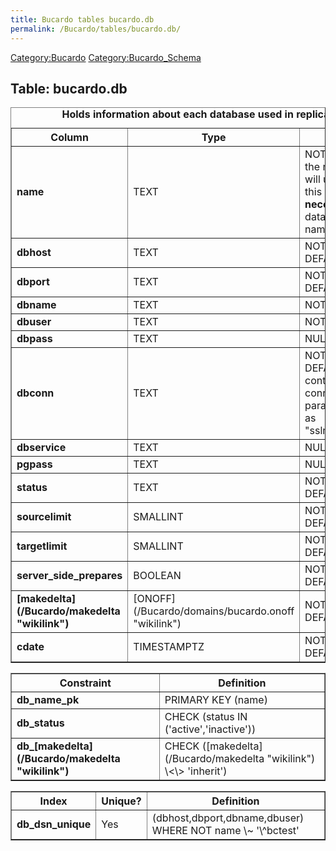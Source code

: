 ```yaml
---
title: Bucardo tables bucardo.db
permalink: /Bucardo/tables/bucardo.db/
---
```


[Category:Bucardo](/Category:Bucardo "wikilink") [Category:Bucardo_Schema](/Category:Bucardo_Schema "wikilink")

<h2>
Table: bucardo.db

</h2>
<table border="1" cellpadding="3">
<caption style="white-space: nowrap">
<b>Holds information about each database used in replication</b>

</caption>
<tr>
<th>
Column

</th>
<th>
Type

</th>
<th>
Notes

</th>
</tr>
<tr>
<td>
<b>name</b>

</td>
<td>
TEXT

</td>
<td>
NOT NULL; this is the name Bucardo will use to refer to this database, <b>not necessarily</b> the database's actual name

</td>
</tr>
<tr>
<td>
<b>dbhost</b>

</td>
<td>
TEXT

</td>
<td>
NOT NULL DEFAULT <b>''</b>

</td>
</tr>
<tr>
<td>
<b>dbport</b>

</td>
<td>
TEXT

</td>
<td>
NOT NULL DEFAULT <b>5432</b>

</td>
</tr>
<tr>
<td>
<b>dbname</b>

</td>
<td>
TEXT

</td>
<td>
NOT NULL

</td>
</tr>
<tr>
<td>
<b>dbuser</b>

</td>
<td>
TEXT

</td>
<td>
NOT NULL

</td>
</tr>
<tr>
<td>
<b>dbpass</b>

</td>
<td>
TEXT

</td>
<td>
NULL

</td>
</tr>
<tr>
<td>
<b>dbconn</b>

</td>
<td>
TEXT

</td>
<td>
NOT NULL DEFAULT <b>''</b>; contains connection parameters, such as "sslmode=require"

</td>
</tr>
<tr>
<td>
<b>dbservice</b>

</td>
<td>
TEXT

</td>
<td>
NULL

</td>
</tr>
<tr>
<td>
<b>pgpass</b>

</td>
<td>
TEXT

</td>
<td>
NULL

</td>
</tr>
<tr>
<td>
<b>status</b>

</td>
<td>
TEXT

</td>
<td>
NOT NULL DEFAULT <b>'active'</b>

</td>
</tr>
<tr>
<td>
<b>sourcelimit</b>

</td>
<td>
SMALLINT

</td>
<td>
NOT NULL DEFAULT <b>0</b>

</td>
</tr>
<tr>
<td>
<b>targetlimit</b>

</td>
<td>
SMALLINT

</td>
<td>
NOT NULL DEFAULT <b>0</b>

</td>
</tr>
<tr>
<td>
<b>server_side_prepares</b>

</td>
<td>
BOOLEAN

</td>
<td>
NOT NULL DEFAULT <b>'true'</b>

</td>
</tr>
<tr>
<td>
<b>[makedelta](/Bucardo/makedelta "wikilink")</b>

</td>
<td>
[ONOFF](/Bucardo/domains/bucardo.onoff "wikilink")

</td>
<td>
NOT NULL DEFAULT <b>'off'</b>

</td>
</tr>
<tr>
<td>
<b>cdate</b>

</td>
<td>
TIMESTAMPTZ

</td>
<td>
NOT NULL DEFAULT <b>now()</b>

</td>
</tr>
</table>
<table border="1" cellpadding="3" style="margin-top: 15px">
<tr>
<th>
Constraint

</th>
<th>
Definition

</th>
</tr>
<tr>
<td>
<b>db_name_pk</b>

</td>
<td>
PRIMARY KEY (name)

</td>
</tr>
<tr>
<td>
<b>db_status</b>

</td>
<td>
CHECK (status IN ('active','inactive'))

</td>
</tr>
<tr>
<td>
<b>db_[makedelta](/Bucardo/makedelta "wikilink")</b>

</td>
<td>
CHECK ([makedelta](/Bucardo/makedelta "wikilink") \<\> 'inherit')

</td>
</tr>
</table>
<table border="1" cellpadding="3" style="margin-top: 15px">
<tr>
<th>
Index

</th>
<th>
Unique?

</th>
<th>
Definition

</th>
</tr>
<tr>
<td>
<b>db_dsn_unique</b>

</td>
<td>
Yes

</td>
<td>
(dbhost,dbport,dbname,dbuser) WHERE NOT name \~ '\^bctest'

</td>
</tr>
</table>
